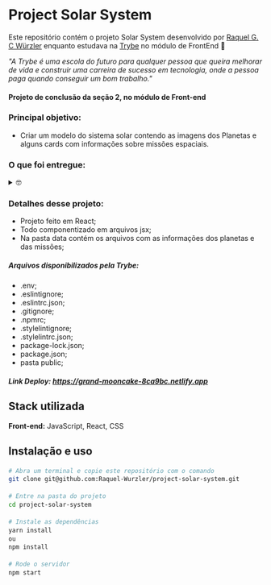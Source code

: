 # Project Solar System

Este repositório contém o projeto Solar System desenvolvido por [Raquel G. C Würzler](https://www.linkedin.com/in/raquel-c-wurzler/) enquanto estudava na [Trybe](https://www.betrybe.com/) no módulo de FrontEnd :rocket:

_"A Trybe é uma escola do futuro para qualquer pessoa que queira melhorar de vida e construir uma carreira de sucesso em tecnologia, onde a pessoa paga quando conseguir um bom trabalho."_

#### Projeto de conclusão da seção 2, no módulo de Front-end

### Principal objetivo:
* Criar um modelo do sistema solar contendo as imagens dos Planetas e alguns cards com informações sobre missões espaciais.

### O que foi entregue:
<details>
  <summary>🤓</summary>
  <img height="450em" width="800px" src="./src/images/ImagemTela.png"/>

  <br />
</details>

### Detalhes desse projeto:
* Projeto feito em React;
* Todo componentizado em arquivos jsx;
* Na pasta data contém os arquivos com as informações dos planetas e das missões;


##### Arquivos disponibilizados pela Trybe:
* .env;
* .eslintignore;
* .eslintrc.json;
* .gitignore;
* .npmrc;
* .stylelintignore;
* .stylelintrc.json;
* package-lock.json;
* package.json;
* pasta public;

##### Link Deploy: https://grand-mooncake-8ca9bc.netlify.app

## Stack utilizada

**Front-end:** JavaScript, React, CSS

## Instalação e uso

```bash
# Abra um terminal e copie este repositório com o comando
git clone git@github.com:Raquel-Wurzler/project-solar-system.git

# Entre na pasta do projeto 
cd project-solar-system

# Instale as dependências
yarn install
ou 
npm install

# Rode o servidor
npm start

```
